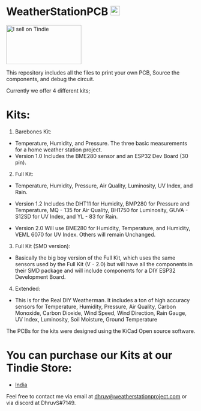 # WeatherStationPCB [<img src="https://weatherstationproject.com/favicon.ico" alt="Weather Station Project Website" width="25" height="25">](https://weatherstationproject.com/)

[<img src="https://d2ss6ovg47m0r5.cloudfront.net/badges/tindie-larges.png" alt="I sell on Tindie" width="200" height="104">](https://www.tindie.com/stores/wsp_india/?ref=offsite_badges&utm_source=sellers_WSP_India&utm_medium=badges&utm_campaign=badge_large)


This repository includes all the files to print your own PCB, Source the components, and debug the circuit.

Currently we offer 4 different kits;

# Kits:
1. Barebones Kit: 

  - Temperature, Humidity, and Pressure. The three basic measurements for a home weather station project.
  - Version 1.0 Includes the BME280 sensor and an ESP32 Dev Board (30 pin).
  
2. Full Kit:

  - Temperature, Humidity, Pressure, Air Quality, Luminosity, UV Index, and Rain.

  - Version 1.2 Includes the DHT11 for Humidity, BMP280 for Pressure and Temperature, MQ - 135 for Air Quality, 
    BH1750 for Luminosity, GUVA - S12SD for UV Index, and YL - 83 for Rain.
    
  - Version 2.0 Will use BME280 for Humidity, Temperature, and Humidity, VEML 6070 for UV Index. 
    Others will remain Unchanged.
  
3. Full Kit (SMD version):

  - Basically the big boy version of the Full Kit, which uses the same sensors used by the Full Kit (V - 2.0) but will have all the components in their SMD package and will include components for a DIY ESP32 Development Board. 

4. Extended: 
  - This is for the Real DIY Weatherman. It includes a ton of high accuracy sensors for Temperature, Humidity, Pressure, Air Quality, Carbon Monoxide, Carbon Dioxide, Wind Speed, Wind Direction, Rain Gauge, UV Index, Luminosity, Soil Moisture, Ground Temperature

The PCBs for the kits were designed using the KiCad Open source software. 

# You can purchase our Kits at our Tindie Store:
 - [India](https://www.tindie.com/stores/wsp_india/)

Feel free to contact me via email at dhruv@weatherstationproject.com or via discord at DhruvS#7149.
